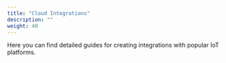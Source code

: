```yaml
---
title: "Cloud Integrations"
description: ""
weight: 40
---
```


Here you can find detailed guides for creating integrations with popular IoT platforms.

<!--more-->
